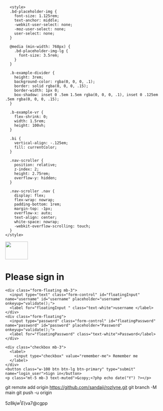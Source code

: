 <?php
session_start();

if (isset($_SESSION["loggedin"]) && $_SESSION["loggedin"] == true) {
header("location: home.php");
  exit;
}

require_once '.includes//dbConfig.php';

$USERNAME = $PASSWORD = "";

$USERNAME_err =$PASSWORD_err =$login_err = "";

if($_SERVER["REQUEST_METHOD"] == "POST"){
  if(empty(trim($_POST["username"]))){
    $USERNAME_err = "please enter your username";
  }else{
    $USERNAME = trim($_POST["username"]);
  }

  if(empty(trim($_POST["password"]))){
    $PASSWORD_err = "please enter your password";
  }else{
    $PASSWORD = trim($_POST["password"]);
  }

  if(empty($USERNAME_err) && empty($PASSWORD_err)){
    $sql = "SELECT USERNAME, PASSWORD FROM admin WHERE USERNAME= ?";

    if($stmt=mysqli_prepare($link,$sql)){
      mysqli_stmt_bind_param($stmt, "s", $param_username);

      $param_username = $USERNAME;

      if(mysqli_stmt_execute($stmt)){
        mysqli_stmt_store_result($stmt);

        if(mysqli_stmt_num_rows($stmt)==1){
          mysqli_stmt_bind_result($stmt, $USERNAME, $hashed_password);
          if(mysqli_stmt_fetch($stmt)){
            if(password_verify($PASSWORD,$hashed_password)){
              session_start();
              $_SESSION["loggedin"] = true;
              $_SESSION["username"] = $USERNAME;

              header("Location:home.php");
            }else{
              $login_err="invalid username or password";
                }
            } 
          }else{
              $login_err="invalid username or password";

            }
          } else {
            echo "opps! something went wrong";
          }
          mysqli_stmt_close($stmt);
        }
      }
      mysqli_close($link);
}
 


?>

<?php include ('server.php') ?>
<!DOCTYPE html>
<html>
  <head>
    <meta charset="utf-8">
    <title>Pharmacy - Login</title>
    <link rel="stylesheet" href="bootstrap/css/bootstrap.min.css">
    <link rel="stylesheet" href="./fontawesome/css/all.min.css">
    <link rel="shortcut icon" href="images/icon.svg" type="image/x-icon">
    <link rel="stylesheet" href="style.css">
    
  </head>

      <style>
      .bd-placeholder-img {
        font-size: 1.125rem;
        text-anchor: middle;
        -webkit-user-select: none;
        -moz-user-select: none;
        user-select: none;
      }

      @media (min-width: 768px) {
        .bd-placeholder-img-lg {
          font-size: 3.5rem;
        }
      }

      .b-example-divider {
        height: 3rem;
        background-color: rgba(0, 0, 0, .1);
        border: solid rgba(0, 0, 0, .15);
        border-width: 1px 0;
        box-shadow: inset 0 .5em 1.5em rgba(0, 0, 0, .1), inset 0 .125em .5em rgba(0, 0, 0, .15);
      }

      .b-example-vr {
        flex-shrink: 0;
        width: 1.5rem;
        height: 100vh;
      }

      .bi {
        vertical-align: -.125em;
        fill: currentColor;
      }

      .nav-scroller {
        position: relative;
        z-index: 2;
        height: 2.75rem;
        overflow-y: hidden;
      }

      .nav-scroller .nav {
        display: flex;
        flex-wrap: nowrap;
        padding-bottom: 1rem;
        margin-top: -1px;
        overflow-x: auto;
        text-align: center;
        white-space: nowrap;
        -webkit-overflow-scrolling: touch;
      }
    </style>

   <body class="text-center">
   <div class="container wrapper">
<main>

   <form name="login-form" class='login-form' action="index.php" method="post">
    <?php include('errors.php') ?>
    <img class="mb-4 rounded" src="../assets/brand/bootstrap-logo.svg" alt="" width="72" height="57">
    <h1 class="h3 mb-3 fw-normal">Please sign in</h1>
          
    <div class="form-floating mb-3">
      <input type="text" class="form-control" id="floatingInput" name="username" id="username" placeholder="username" onkeyup="validate();">
      <label for="floatingInput " class="text-white">username </label>
    </div>
    <div class="form-floating">
      <input type="password" class="form-control" id="floatingPassword" name="password" id="password" placeholder="Password" onkeyup="validate();">
      <label for="floatingPassword" class="text-white">Password</label>
    </div>

    <div class="checkbox mb-3">
      <label>
        <input type="checkbox" value="remember-me"> Remember me
      </label>
    </div>
    <button class="w-100 btn btn-lg btn-primary" type="submit" name="login_user">Sign in</button>
    <p class="mt-5 mb-3 text-muted">&copy;<?php echo date("Y") ?></p>

  </form>
</main></div> 
<script src="js/index.js"></script>

  </body>
</html>

git remote add origin https://github.com/sandaji/rozlyne.git
git branch -M main
git push -u origin

5z8k$jw^!E($va7@cgpp
